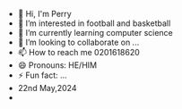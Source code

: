 - 👋 Hi, I'm Perry
- 👀 I’m interested in football and basketball  
- 🌱 I’m currently learning computer science
- 💞️ I’m looking to collaborate on ...
- 📫 How to reach me 0201618620
- 😄 Pronouns: HE/HIM
- ⚡ Fun fact: ...
-    22nd May,2024
-    
<!---
mrperry27/mrperry27 is a ✨ special ✨ repository because its `README.md` (this file) appears on your GitHub profile.
You can click the Preview link to take a look at your changes.
--->
